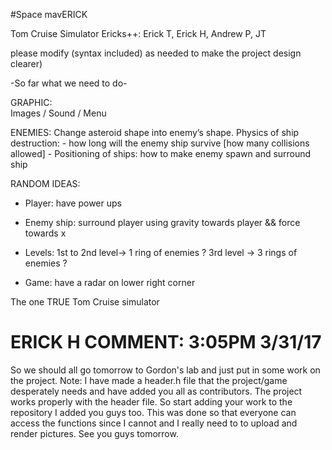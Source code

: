 
#Space mavERICK

Tom Cruise Simulator
 Ericks++: Erick T, Erick H, Andrew P, JT
 
 please modify (syntax included) as needed to make the project design clearer)
 

-So far what we need to do-

GRAPHIC:	
		Images / Sound / Menu

ENEMIES:
		Change asteroid shape into enemy’s shape.
		Physics of ship destruction:
		  - how long will the enemy ship survive [how many collisions allowed]
		  - Positioning of ships: how to make enemy spawn and surround ship

RANDOM IDEAS:
- Player: have power ups

- Enemy ship: surround player using gravity towards player && force towards x
		
- Levels: 1st to 2nd level→ 1 ring of enemies ?
	   3rd level 	→ 3 rings of enemies ? 

- Game: have a radar on lower right corner

The one TRUE Tom Cruise simulator




ERICK H COMMENT: 3:05PM 3/31/17
=============================================================================================================================
So we should all go tomorrow to Gordon's lab and just put in some work on the project.
Note: I have made a header.h file that the project/game desperately needs and have added you all as contributors. The project works properly with the header file. So start adding your work to the repository I added you guys too.
This was done so that everyone can access the functions since I cannot and I really need to to upload and render pictures. 
See you guys tomorrow. 

